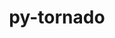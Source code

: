 ---
title: "py-tornado"
layout: cache
categories: [package, v0.18.1]
meta: {"versions": ["5.1.1", "6.1"], "compilers": ["gcc@=7.5.0"], "oss": ["ubuntu18.04"], "platforms": ["linux"], "targets": ["x86_64"], "stacks": ["data-vis-sdk", "e4s", "root"], "num_specs": 4, "num_specs_by_stack": {"e4s": 3, "root": 4, "data-vis-sdk": 1}}
spec_details: [{"hash": "c5bvsevefzgabnwg25ofxvosmrzqq4gm", "compiler": "gcc@=7.5.0", "versions": ["6.1"], "os": "ubuntu18.04", "platform": "linux", "target": "x86_64", "variants": [], "stacks": ["e4s", "root"], "size": "-", "tarball": "https://binaries.spack.io/v0.18.1/build_cache/linux-ubuntu18.04-x86_64/gcc-7.5.0/py-tornado-6.1/linux-ubuntu18.04-x86_64-gcc-7.5.0-py-tornado-6.1-c5bvsevefzgabnwg25ofxvosmrzqq4gm.spack"}, {"hash": "eyqfomzbpkwfrl5mk7lfopvruxze6t37", "compiler": "gcc@=7.5.0", "versions": ["6.1"], "os": "ubuntu18.04", "platform": "linux", "target": "x86_64", "variants": [], "stacks": ["root", "data-vis-sdk"], "size": "-", "tarball": "https://binaries.spack.io/v0.18.1/build_cache/linux-ubuntu18.04-x86_64/gcc-7.5.0/py-tornado-6.1/linux-ubuntu18.04-x86_64-gcc-7.5.0-py-tornado-6.1-eyqfomzbpkwfrl5mk7lfopvruxze6t37.spack"}, {"hash": "4uayajbfgm6lba7z4ltwi2o6h4iocsdt", "compiler": "gcc@=7.5.0", "versions": ["6.1"], "os": "ubuntu18.04", "platform": "linux", "target": "x86_64", "variants": [], "stacks": ["e4s", "root"], "size": "-", "tarball": "https://binaries.spack.io/v0.18.1/build_cache/linux-ubuntu18.04-x86_64/gcc-7.5.0/py-tornado-6.1/linux-ubuntu18.04-x86_64-gcc-7.5.0-py-tornado-6.1-4uayajbfgm6lba7z4ltwi2o6h4iocsdt.spack"}, {"hash": "cjavngjrem2rdfai2se5xpf6agtu334i", "compiler": "gcc@=7.5.0", "versions": ["5.1.1"], "os": "ubuntu18.04", "platform": "linux", "target": "x86_64", "variants": [], "stacks": ["e4s", "root"], "size": "-", "tarball": "https://binaries.spack.io/v0.18.1/build_cache/linux-ubuntu18.04-x86_64/gcc-7.5.0/py-tornado-5.1.1/linux-ubuntu18.04-x86_64-gcc-7.5.0-py-tornado-5.1.1-cjavngjrem2rdfai2se5xpf6agtu334i.spack"}]
---